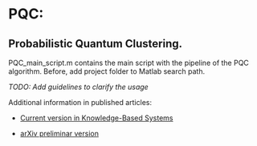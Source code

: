# PQC:
## Probabilistic Quantum Clustering.

PQC_main_script.m contains the main script with the pipeline of the PQC algorithm. Before, add project folder to Matlab search path.

*TODO: Add guidelines to clarify the usage*


Additional information in published articles:

- [Current version in Knowledge-Based Systems](https://doi.org/10.1016/j.knosys.2020.105567)

- [arXiv preliminar version](https://arxiv.org/abs/1902.05578)
